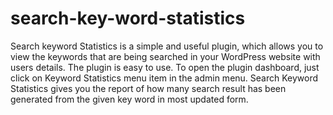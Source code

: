 search-key-word-statistics
==========================

Search keyword Statistics is a simple and useful plugin, which allows you to view the keywords that are being searched in your WordPress website with users details. The plugin is easy to use. To open the plugin dashboard, just click on Keyword Statistics menu item in the admin menu. Search Keyword Statistics gives you the report of how many search result has been generated from the given key word in most updated form. 
